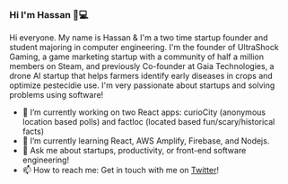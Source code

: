 ### Hi I'm Hassan 👋💻

Hi everyone. My name is Hassan & I'm a two time startup founder and student majoring in computer engineering. I'm the founder of UltraShock Gaming, a game marketing startup with a community of half a million members on Steam, and previously Co-founder at Gaia Technologies, a drone AI startup that helps farmers identify early diseases in crops and optimize pestecidie use. I'm very passionate about startups and solving problems using software!

- 🔭 I’m currently working on two React apps: curioCity (anonymous location based polls) and factloc (located based fun/scary/historical facts)
- 🌱 I’m currently learning React, AWS Amplify, Firebase, and Nodejs.
- 💬 Ask me about startups, productivity, or front-end software engineering!
- 📫 How to reach me: Get in touch with me on <a href="https://twitter.com/Nutlope">Twitter</a>!
